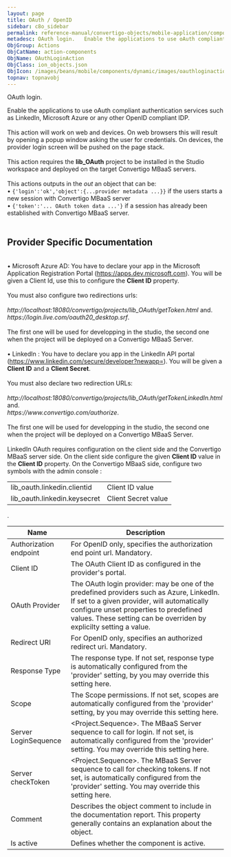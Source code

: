 ```yaml
---
layout: page
title: OAuth / OpenID
sidebar: c8o_sidebar
permalink: reference-manual/convertigo-objects/mobile-application/components/action-components/oauth-openid/
metadesc: OAuth login.   Enable the applications to use oAuth compliant authentication services such as LinkedIn, Microsoft Azure or any other OpenID compliant 
ObjGroup: Actions
ObjCatName: action-components
ObjName: OAuthLoginAction
ObjClass: ion_objects.json
ObjIcon: /images/beans/mobile/components/dynamic/images/oauthloginaction_color_32x32.png
topnav: topnavobj
---
```

OAuth login. <br/>

 Enable the applications to use oAuth compliant authentication services such as LinkedIn, Microsoft Azure or any other OpenID compliant IDP.<br/>
<br/>
This action will work on web and devices. On web browsers this will result by opening a popup window asking the user for credentials. On devices, the provider login screen will be pushed on the page stack.<br/>
<br/>
This action requires the <b>lib_OAuth</b> project to be installed in the Studio workspace and deployed on the target Convertigo MBaaS servers.<br/>
<br/>
This actions outputs in the <i>out</i> an object that can be:<br/>
 • <code>{'login':'ok','object':{...provider metadata ...}}</code> if the users starts a new session with Convertigo MBaaS server<br/>
 • <code>{'token':'... OAuth token data ...'}</code> if a session has already been established with Convertigo MBaaS server.<br/>
<br/>
<h2>Provider Specific Documentation</h2><br/>
 • Microsoft Azure AD: You have to declare your app in the Microsoft Application Registration Portal (<a href='https://apps.dev.microsoft.com' target='_blank'>https://apps.dev.microsoft.com</a>). You will be given a Client Id, use this to configure the <b>Client ID</b> property.<br/>
<br/>
You must also configure two redirections urls:<br/>
<br/>
 <i>http://localhost:18080/convertigo/projects/lib_OAuth/getToken.html</i> and.<br/>
 <i>https://login.live.com/oauth20_desktop.srf</i>.<br/>
<br/>
The first one will be used for developping in the studio, the second one when the project will be deployed on a Convertigo MBaaS Server.<br/>
<br/>
 • LinkedIn : You have to declare you app in the LinkedIn API portal (<a href='https://www.linkedin.com/secure/developer?newapp=' target='_blank'>https://www.linkedin.com/secure/developer?newapp=</a>). You will be given a <b>Client ID</b> and a <b>Client Secret</b>.<br/>
<br/>
You must also declare two redirection URLs:<br/>
<br/>
<i>http://localhost:18080/convertigo/projects/lib_OAuth/getTokenLinkedIn.html</i> and.<br/>
<i>https://www.convertigo.com/authorize</i>.<br/>
<br/>
The first one will be used for developping in the studio, the second one when the project will be deployed on a Convertigo MBaaS Server.<br/>
<br/>
LinkedIn OAuth requires configuration on the client side and the Convertigo MBaaS server side. On the client side configure the given <b>Client ID</b> value in the <b>Client ID</b> property. On the Convertigo MBaaS side,  configure two symbols with the admin console :<table><tr><td>lib_oauth.linkedin.clientid</td><td>Client ID value</td></tr><tr><td>lib_oauth.linkedin.keysecret</td><td>Client Secret value</td></tr></table>.

Name | Description 
--- | ---
Authorization endpoint | For OpenID only, specifies the authorization end point url. Mandatory.
Client ID | The OAuth Client ID as configured in the provider's portal.
OAuth Provider | The OAuth login provider: may be one of the predefined providers such as Azure, LinkedIn. If set to a given provider, will automatically configure unset properties to predefined values. These setting can be overriden by explicilty setting a value.
Redirect URI | For OpenID only, specifies an authorized redirect uri. Mandatory.
Response Type | The response type. If not set, response type is automatically configured from the 'provider' setting, by you may override this setting here.
Scope | The Scope permissions. If not set, scopes are automatically configured from the 'provider' setting, by you may override this setting here.
Server LoginSequence | &lt;Project.Sequence&gt;. The MBaaS Server sequence to call for login. If not set, is automatically configured from the 'provider' setting. You may override this setting here.
Server checkToken | &lt;Project.Sequence&gt;. The MBaaS Server sequence to call for checking tokens. If not set, is automatically configured from the 'provider' setting. You may override this setting here.
Comment | Describes the object comment to include in the documentation report.  This property generally contains an explanation about the object. 
Is active | Defines whether the component is active. 

